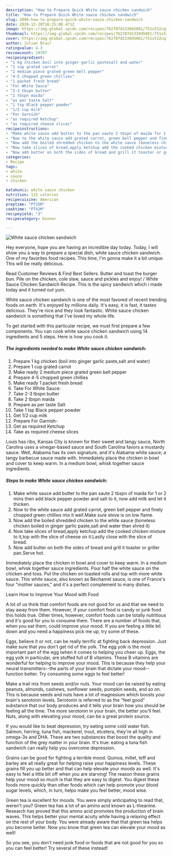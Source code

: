```yaml
---
description: "How to Prepare Quick White sauce chicken sandwich"
title: "How to Prepare Quick White sauce chicken sandwich"
slug: 2096-how-to-prepare-quick-white-sauce-chicken-sandwich
date: 2020-12-20T16:25:00.471Z
image: https://img-global.cpcdn.com/recipes/762707d1339d5081/751x532cq70/white-sauce-chicken-sandwich-recipe-main-photo.jpg
thumbnail: https://img-global.cpcdn.com/recipes/762707d1339d5081/751x532cq70/white-sauce-chicken-sandwich-recipe-main-photo.jpg
cover: https://img-global.cpcdn.com/recipes/762707d1339d5081/751x532cq70/white-sauce-chicken-sandwich-recipe-main-photo.jpg
author: Julian Blair
ratingvalue: 4.3
reviewcount: 19797
recipeingredient:
- "1 kg chicken boil into ginger garlic pastesalt and water"
- "1 cup grated carrot"
- "2 medium piece grated green bell pepper"
- "4-5 chopped green chillies"
- "1 packet fresh bread"
- "For White Sauce"
- "2-3 tbspn butter"
- "2 tbspn maida"
- "as per taste Salt"
- "1 tsp Black pepper powder"
- "1/2 cup milk"
- "For Garnish"
- "as required Ketchup"
- "as required cheese slices"
recipeinstructions:
- "Make white sauce add butter to the pan saute 2 tbspn of maida for 1 or 2 mins then add black pepper powder and salt to it, now add milk and let it thicken."
- "Now to the white sauce add grated carrot, green bell pepper and finely chopped green chillies mix it well.Make sure stove is on low flame."
- "Now add the boiled shredded chicken to the white sauce (boneless chicken boiled in ginger garlic paste,salt and water than shred it)"
- "Now take slices of bread,apply ketchup add the cooked chicken mixture to it,top with the slice of cheese on it.Lastly close with the slice of bread."
- "Now add butter on both the sides of bread and grill it toaster or griller pan.Serve hot."
categories:
- Recipe
tags:
- white
- sauce
- chicken

katakunci: white sauce chicken 
nutrition: 115 calories
recipecuisine: American
preptime: "PT35M"
cooktime: "PT42M"
recipeyield: "3"
recipecategory: Dinner

---
```



![White sauce chicken sandwich](https://img-global.cpcdn.com/recipes/762707d1339d5081/751x532cq70/white-sauce-chicken-sandwich-recipe-main-photo.jpg)

Hey everyone, hope you are having an incredible day today. Today, I will show you a way to prepare a special dish, white sauce chicken sandwich. One of my favorites food recipes. This time, I'm gonna make it a bit unique. This will be really delicious.

Read Customer Reviews &amp; Find Best Sellers. Butter and toast the burger bun. Pile on the chicken, cole slaw, sauce and pickles and enjoy! / White Sauce Chicken Sandwich Recipe. This is the spicy sandwich which i made today and it turned out yum.

White sauce chicken sandwich is one of the most favored of recent trending foods on earth. It's enjoyed by millions daily. It's easy, it is fast, it tastes delicious. They're nice and they look fantastic. White sauce chicken sandwich is something that I've loved my whole life.


To get started with this particular recipe, we must first prepare a few components. You can cook white sauce chicken sandwich using 14 ingredients and 5 steps. Here is how you cook it.

<!--inarticleads1-->

##### The ingredients needed to make White sauce chicken sandwich:

1. Prepare 1 kg chicken (boil into ginger garlic paste,salt and water)
1. Prepare 1 cup grated carrot
1. Make ready 2 medium piece grated green bell pepper
1. Prepare 4-5 chopped green chillies
1. Make ready 1 packet fresh bread
1. Take For White Sauce:
1. Take 2-3 tbspn butter
1. Take 2 tbspn maida
1. Prepare as per taste Salt
1. Take 1 tsp Black pepper powder
1. Get 1/2 cup milk
1. Prepare For Garnish-
1. Get as required Ketchup
1. Take as required cheese slices


Louis has ribs, Kansas City is known for their sweet and tangy sauce, North Carolina uses a vinegar-based sauce and South Carolina favors a mustardy sauce. Well, Alabama has its own signature, and it&#39;s Alabama white sauce; a tangy barbecue sauce made with. Immediately place the chicken in bowl and cover to keep warm. In a medium bowl, whisk together sauce ingredients. 

<!--inarticleads2-->

##### Steps to make White sauce chicken sandwich:

1. Make white sauce add butter to the pan saute 2 tbspn of maida for 1 or 2 mins then add black pepper powder and salt to it, now add milk and let it thicken.
1. Now to the white sauce add grated carrot, green bell pepper and finely chopped green chillies mix it well.Make sure stove is on low flame.
1. Now add the boiled shredded chicken to the white sauce (boneless chicken boiled in ginger garlic paste,salt and water than shred it)
1. Now take slices of bread,apply ketchup add the cooked chicken mixture to it,top with the slice of cheese on it.Lastly close with the slice of bread.
1. Now add butter on both the sides of bread and grill it toaster or griller pan.Serve hot.


Immediately place the chicken in bowl and cover to keep warm. In a medium bowl, whisk together sauce ingredients. Pour half the white sauce on the chicken and toss. Put the chicken on toasted rolls and top with more white sauce. This white sauce, also known as Béchamel sauce, is one of France&#39;s four &#34;mother sauces,&#34; and it&#39;s a perfect complement to many dishes. 

Learn How to Improve Your Mood with Food


A lot of us think that comfort foods are not good for us and that we need to stay away from them. However, if your comfort food is candy or junk food this holds true. Other times, however, comfort foods can be totally nutritious and it's good for you to consume them. There are a number of foods that, when you eat them, could improve your mood. If you are feeling a little bit down and you need a happiness pick me up, try some of these.

Eggs, believe it or not, can be really terrific at fighting back depression. Just make sure that you don't get rid of the yolk. The egg yolk is the most important part of the egg iwhen it comes to helping you cheer up. Eggs, the egg yolk in particular, are stuffed full of B vitamins. These B vitamins are wonderful for helping to improve your mood. This is because they help your neural transmitters--the parts of your brain that dictate your mood--function better. Try consuming some eggs to feel better!

Make a trail mix from seeds and/or nuts. Your mood can be raised by eating peanuts, almonds, cashews, sunflower seeds, pumpkin seeds, and so on. This is because seeds and nuts have a lot of magnesium which boosts your brain's serotonin levels. Serotonin is referred to as the "feel good" substance that our body produces and it tells your brain how you should be feeling all the time. The more serotonin in your brain, the better you'll feel. Nuts, along with elevating your mood, can be a great protein source.

If you would like to beat depression, try eating some cold water fish. Salmon, herring, tuna fish, mackerel, trout, etcetera, they're all high in omega-3s and DHA. These are two substances that boost the quality and function of the grey matter in your brain. It's true: eating a tuna fish sandwich can really help you overcome depression. 

Grains can be good for fighting a terrible mood. Quinoa, millet, teff and barley are all really great for helping raise your happiness levels. These grains fill you up better and that can help elevate your moods as well. It's easy to feel a little bit off when you are starving! The reason these grains help your mood so much is that they are easy to digest. You digest these foods more quickly than other foods which can help promote your blood sugar levels, which, in turn, helps make you feel better, mood wise.

Green tea is excellent for moods. You were simply anticipating to read that, weren't you? Green tea has a lot of an amino acid known as L-theanine. Research has proved that this amino acid promotes the production of brain waves. This helps better your mental acuity while having a relaxing effect on the rest of your body. You were already aware that that green tea helps you become better. Now you know that green tea can elevate your mood as well!

So you see, you don't need junk food or foods that are not good for you so you can feel better! Try several of these instead!

